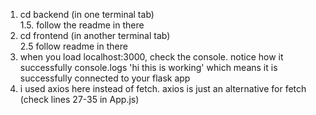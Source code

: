 1. cd backend (in one terminal tab)  
1.5. follow the readme in there  
2. cd frontend (in another terminal tab)  
2.5 follow readme in there  
3. when you load localhost:3000, check the console. notice how it successfully console.logs 'hi this is working' which means it is successfully connected to your flask app  
4. i used axios here instead of fetch. axios is just an alternative for fetch (check lines 27-35 in App.js)  
